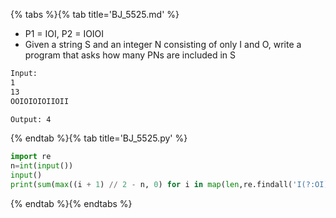 {% tabs %}{% tab title='BJ_5525.md' %}

* P1 = IOI, P2 = IOIOI
* Given a string S and an integer N consisting of only I and O, write a program that asks how many PNs are included in S

```txt
Input:
1
13
OOIOIOIOIIOII

Output: 4
```

{% endtab %}{% tab title='BJ_5525.py' %}

```py
import re
n=int(input())
input()
print(sum(max((i + 1) // 2 - n, 0) for i in map(len,re.findall('I(?:OI)+',input()))))
```

{% endtab %}{% endtabs %}
